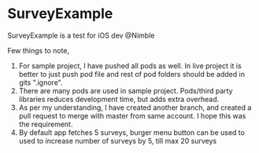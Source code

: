 # SurveyExample
SurveyExample is a test for iOS dev @Nimble 

Few things to note,
1. For sample project, I have pushed all pods as well. 
   In live project it is better to just push pod file and rest of pod folders should be added in gits ".ignore".
2. There are many pods are used in sample project. Pods/third party libraries reduces development time, but adds extra overhead.
3. As per my understanding, I have created another branch, and created a pull request to merge with master from same account.
   I hope this was the requirement.
4. By default app fetches 5 surveys, burger menu button can be used to used to increase number of surveys by 5, till max 20 surveys

